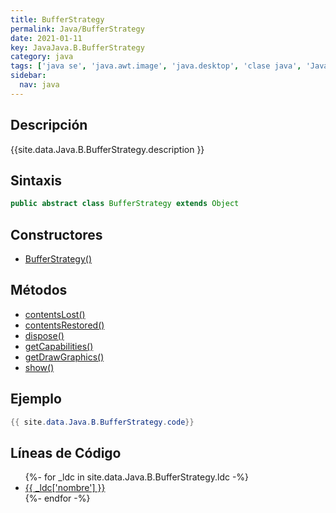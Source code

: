 ```yaml
---
title: BufferStrategy
permalink: Java/BufferStrategy
date: 2021-01-11
key: JavaJava.B.BufferStrategy
category: java
tags: ['java se', 'java.awt.image', 'java.desktop', 'clase java', 'Java 1.4']
sidebar: 
  nav: java
---
```


## Descripción
{{site.data.Java.B.BufferStrategy.description }}

## Sintaxis
~~~java
public abstract class BufferStrategy extends Object
~~~

## Constructores
* [BufferStrategy()](/Java/BufferStrategy/BufferStrategy/)

## Métodos
* [contentsLost()](/Java/BufferStrategy/contentsLost)
* [contentsRestored()](/Java/BufferStrategy/contentsRestored)
* [dispose()](/Java/BufferStrategy/dispose)
* [getCapabilities()](/Java/BufferStrategy/getCapabilities)
* [getDrawGraphics()](/Java/BufferStrategy/getDrawGraphics)
* [show()](/Java/BufferStrategy/show)

## Ejemplo
~~~java
{{ site.data.Java.B.BufferStrategy.code}}
~~~

## Líneas de Código
<ul>
{%- for _ldc in site.data.Java.B.BufferStrategy.ldc -%}
   <li>
       <a href="{{_ldc['url'] }}">{{ _ldc['nombre'] }}</a>
   </li>
{%- endfor -%}
</ul>
